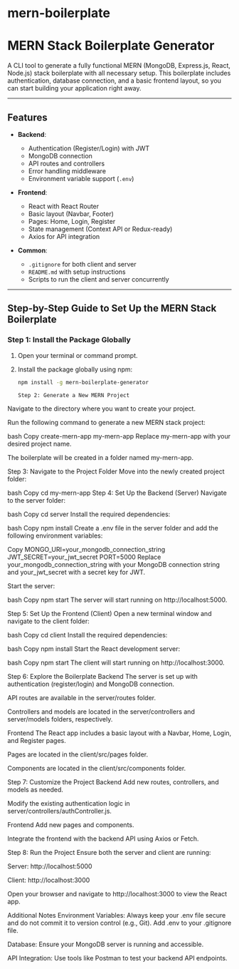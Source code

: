 # mern-boilerplate


# MERN Stack Boilerplate Generator

A CLI tool to generate a fully functional MERN (MongoDB, Express.js, React, Node.js) stack boilerplate with all necessary setup. This boilerplate includes authentication, database connection, and a basic frontend layout, so you can start building your application right away.

---

## Features

- **Backend**:
  - Authentication (Register/Login) with JWT
  - MongoDB connection
  - API routes and controllers
  - Error handling middleware
  - Environment variable support (`.env`)

- **Frontend**:
  - React with React Router
  - Basic layout (Navbar, Footer)
  - Pages: Home, Login, Register
  - State management (Context API or Redux-ready)
  - Axios for API integration

- **Common**:
  - `.gitignore` for both client and server
  - `README.md` with setup instructions
  - Scripts to run the client and server concurrently

---

## Step-by-Step Guide to Set Up the MERN Stack Boilerplate

### Step 1: Install the Package Globally

1. Open your terminal or command prompt.
2. Install the package globally using npm:

   ```bash
   npm install -g mern-boilerplate-generator

   Step 2: Generate a New MERN Project
Navigate to the directory where you want to create your project.

Run the following command to generate a new MERN stack project:

bash
Copy
create-mern-app my-mern-app
Replace my-mern-app with your desired project name.

The boilerplate will be created in a folder named my-mern-app.

Step 3: Navigate to the Project Folder
Move into the newly created project folder:

bash
Copy
cd my-mern-app
Step 4: Set Up the Backend (Server)
Navigate to the server folder:

bash
Copy
cd server
Install the required dependencies:

bash
Copy
npm install
Create a .env file in the server folder and add the following environment variables:

Copy
MONGO_URI=your_mongodb_connection_string
JWT_SECRET=your_jwt_secret
PORT=5000
Replace your_mongodb_connection_string with your MongoDB connection string and your_jwt_secret with a secret key for JWT.

Start the server:

bash
Copy
npm start
The server will start running on http://localhost:5000.

Step 5: Set Up the Frontend (Client)
Open a new terminal window and navigate to the client folder:

bash
Copy
cd client
Install the required dependencies:

bash
Copy
npm install
Start the React development server:

bash
Copy
npm start
The client will start running on http://localhost:3000.

Step 6: Explore the Boilerplate
Backend
The server is set up with authentication (register/login) and MongoDB connection.

API routes are available in the server/routes folder.

Controllers and models are located in the server/controllers and server/models folders, respectively.

Frontend
The React app includes a basic layout with a Navbar, Home, Login, and Register pages.

Pages are located in the client/src/pages folder.

Components are located in the client/src/components folder.

Step 7: Customize the Project
Backend
Add new routes, controllers, and models as needed.

Modify the existing authentication logic in server/controllers/authController.js.

Frontend
Add new pages and components.

Integrate the frontend with the backend API using Axios or Fetch.

Step 8: Run the Project
Ensure both the server and client are running:

Server: http://localhost:5000

Client: http://localhost:3000

Open your browser and navigate to http://localhost:3000 to view the React app.

Additional Notes
Environment Variables: Always keep your .env file secure and do not commit it to version control (e.g., Git). Add .env to your .gitignore file.

Database: Ensure your MongoDB server is running and accessible.

API Integration: Use tools like Postman to test your backend API endpoints.